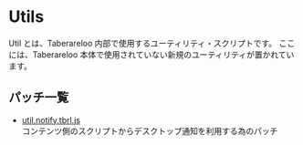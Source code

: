 # Utils

Util とは、Taberareloo 内部で使用するユーティリティ・スクリプトです。
ここには、Taberareloo 本体で使用されていない新規のユーティリティが置かれています。

## パッチ一覧

* [util.notify.tbrl.js](https://raw.github.com/YungSang/patches-for-taberareloo/master/utils/util.notify.tbrl.js)  
	コンテンツ側のスクリプトからデスクトップ通知を利用する為のパッチ
